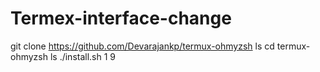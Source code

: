 # Termex-interface-change
git clone https://github.com/Devarajankp/termux-ohmyzsh
ls
cd termux-ohmyzsh
ls
./install.sh
1
9

